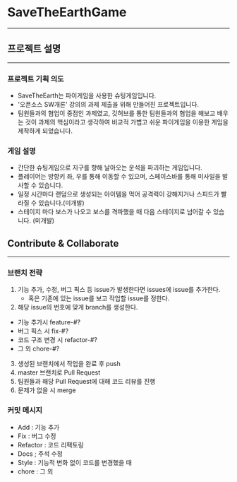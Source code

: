# SaveTheEarthGame
--------
## 프로젝트 설명
-------
### 프로젝트 기획 의도
- SaveTheEarth는 파이게임을 사용한 슈팅게임입니다.
- '오픈소스 SW개론' 강의의 과제 제출을 위해 만들어진 프로젝트입니다.
- 팀원들과의 협업이 중점인 과제였고, 깃허브를 통한 팀원들과의 협업을 해보고 배우는 것이 과제의 핵심이라고 생각하여 비교적 가볍고 쉬운 파이게임을 이용한 게임을 제작하게 되었습니다.

### 게임 설명
- 간단한 슈팅게임으로 지구를 향해 날아오는 운석을 파괴하는 게임입니다.
- 플레이어는 방향키 좌, 우를 통해 이동할 수 있으며, 스페이스바를 통해 미사일을 발사할 수 있습니다.
- 일정 시간마다 랜덤으로 생성되는 아이템을 먹어 공격력이 강해지거나 스피드가 빨라질 수 있습니다.(미개발)
- 스테이지 마다 보스가 나오고 보스를 격파했을 때 다음 스테이지로 넘어갈 수 있습니다. (미개발)

## Contribute & Collaborate
-------
### 브랜치 전략 
1. 기능 추가, 수정, 버그 픽스 등  issue가 발생한다면 issues에 issue를 추가한다.
    - 혹은 기존에 있는 issue를 보고 작업할 issue를 정한다.
3. 해당 issue의 번호에 맞게 branch를 생성한다.
  - 기능 추가시 feature-#?
  - 버그 픽스 시 fix-#?
  - 코드 구조 변경 시 refactor-#?
  - 그 외 chore-#?
3. 생성된 브랜치에서 작업을 완료 후 push
4. master 브랜치로 Pull Request
5. 팀원들과 해당 Pull Request에 대해 코드 리뷰를 진행
6. 문제가 없을 시 merge


### 커밋 메시지
- Add : 기능 추가
- Fix : 버그 수정
- Refactor : 코드 리팩토링
- Docs ; 주석 수정
- Style : 기능적 변화 없이 코드를 변경했을 때
- chore : 그 외
